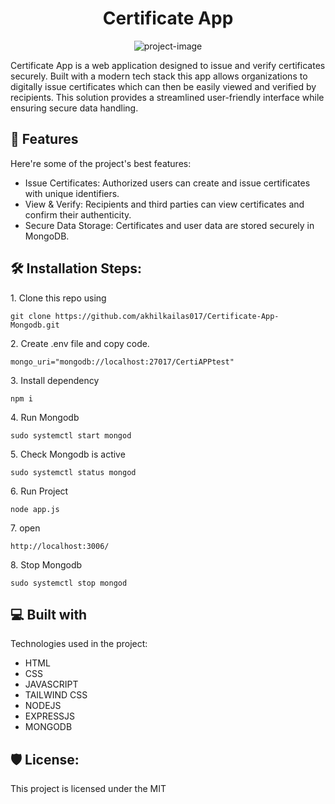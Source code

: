 <h1 align="center" id="title">Certificate App</h1>

<p align="center"><img src="https://socialify.git.ci/akhilkailas017/Certificate-App-Mongodb/image?description=1&amp;descriptionEditable=Certificate%20App%20is%20a%20web%20application%20built%20with%20Express.js%20and%20MongoDB%20designed%20to%20securely%20issue%20and%20verify%20certificates.&amp;name=1&amp;owner=1&amp;pattern=Solid&amp;theme=Dark" alt="project-image"></p>

<p id="description">Certificate App is a web application designed to issue and verify certificates securely. Built with a modern tech stack this app allows organizations to digitally issue certificates which can then be easily viewed and verified by recipients. This solution provides a streamlined user-friendly interface while ensuring secure data handling.</p>

  
  
<h2>🧐 Features</h2>

Here're some of the project's best features:

*   Issue Certificates: Authorized users can create and issue certificates with unique identifiers.
*   View & Verify: Recipients and third parties can view certificates and confirm their authenticity.
*   Secure Data Storage: Certificates and user data are stored securely in MongoDB.

<h2>🛠️ Installation Steps:</h2>

<p>1. Clone this repo using</p>

```
git clone https://github.com/akhilkailas017/Certificate-App-Mongodb.git
```

<p>2. Create .env file and copy code.</p>

```
mongo_uri="mongodb://localhost:27017/CertiAPPtest"
```

<p>3. Install dependency</p>

```
npm i
```

<p>4. Run Mongodb</p>

```
sudo systemctl start mongod
```

<p>5. Check Mongodb is active</p>

```
sudo systemctl status mongod
```

<p>6. Run Project</p>

```
node app.js
```

<p>7. open</p>

```
http://localhost:3006/
```

<p>8. Stop Mongodb</p>

```
sudo systemctl stop mongod
```

  
  
<h2>💻 Built with</h2>

Technologies used in the project:

*   HTML
*   CSS
*   JAVASCRIPT
*   TAILWIND CSS
*   NODEJS
*   EXPRESSJS
*   MONGODB

<h2>🛡️ License:</h2>

This project is licensed under the MIT
